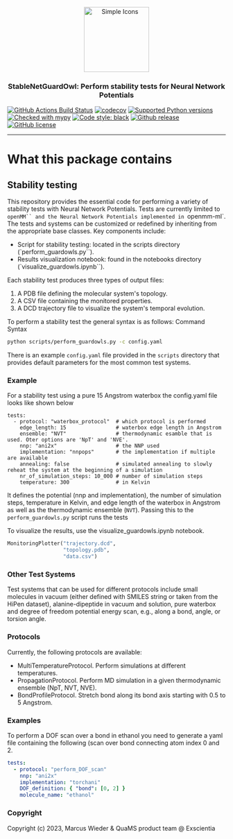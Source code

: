<p align="center">
<img src="https://github.com/Exscientia/StableNetGuardOwl/assets/31651017/6e72dbdd-3fae-4463-bde3-bbaf54b459a7" alt="Simple Icons" width=150>
<h3 align="center">StableNetGuardOwl: Perform stability tests for Neural Network Potentials</h3>
</p>
<p align="center">
  
[//]: # (Badges)
[![GitHub Actions Build Status](https://github.com/Exscientia/guardowl/workflows/CI/badge.svg)](https://github.com/Exscientia/guardowl/actions?query=workflow%3ACI)
[![codecov](https://codecov.io/gh/Exscientia/guardowl/branch/main/graph/badge.svg)](https://codecov.io/gh/Exscientia/guardowl/branch/main)
[![Supported Python versions](https://img.shields.io/badge/python-%5E3.10-blue.svg)](https://docs.python.org/3/whatsnew/index.html)
[![Checked with mypy](https://img.shields.io/badge/mypy-checked-blue)](http://mypy-lang.org/)
[![Code style: black](https://img.shields.io/badge/code%20style-black-000000.svg)](https://github.com/psf/black)
[![Github release](https://badgen.net/github/release/Exscientia/guardowl)](https://github.com/Exscientia/guardowl/)
[![GitHub license](https://img.shields.io/github/license/Exscientia/guardowl?color=green)](https://github.com/Exscientia/guardowl/blob/main/LICENSE)
</p>

---

# What this package contains

## Stability testing

This repository provides the essential code for performing a variety of stability tests with Neural Network Potentials. Tests are currently limited to `openMM`` and the Neural Network Potentials implemented in `openmm-ml`. The tests and systems can be customized or redefined by inheriting from the appropriate base classes. Key components include:

- Script for stability testing: located in the scripts directory (`perform_guardowls.py``).
- Results visualization notebook: found in the notebooks directory (`visualize_guardowls.ipynb``).

Each stability test produces three types of output files:

1. A PDB file defining the molecular system's topology.
2. A CSV file containing the monitored properties.
3. A DCD trajectory file to visualize the system's temporal evolution.

To perform a stability test the general syntax is as follows:
Command Syntax
```bash
python scripts/perform_guardowls.py -c config.yaml
```
There is an example `config.yaml` file provided in the `scripts` directory that provides default parameters for the most common test systems.

### Example
For a stability test using a pure 15 Angstrom waterbox the config.yaml file looks like shown below
```
tests:
  - protocol: "waterbox_protocol"  # which protocol is performed
    edge_length: 15                # waterbox edge length in Angstrom
    ensemble: "NVT"                # thermodynamic esamble that is used. Oter options are 'NpT' and 'NVE'.
    nnp: "ani2x"                   # the NNP used
    implementation: "nnpops"       # the implementation if multiple are available
    annealing: false               # simulated annealing to slowly reheat the system at the beginning of a simulation
    nr_of_simulation_steps: 10_000 # number of simulation steps
    temperature: 300               # in Kelvin
```
It defines the potential (nnp and implementation), the number of simulation steps, temperature in Kelvin, and edge length of the waterbox in Angstrom as well as the thermodynamic ensemble (`NVT`). Passing this to the `perform_guardowls.py` script runs the tests

To visualize the results, use the visualize_guardowls.ipynb notebook.

```python
MonitoringPlotter("trajectory.dcd", 
                  "topology.pdb", 
                  "data.csv")
```

### Other Test Systems
Test systems that can be used for different protocols include small molecules in vacuum (either defined with SMILES string or taken from the HiPen dataset), alanine-dipeptide in vacuum and solution, pure waterbox and degree of freedom potential energy scan, e.g., along a bond, angle, or torsion angle.

### Protocols
Currently, the following protocols are available:

- MultiTemperatureProtocol. Perform simulations at different temperatures.
- PropagationProtocol. Perform MD simulation in a given thermodynamic ensemble (NpT, NVT, NVE).
- BondProfileProtocol. Stretch bond along its bond axis starting with 0.5 to 5 Angstrom.

### Examples
To perform a DOF scan over a bond in ethanol you need to generate a yaml file containing the following (scan over bond connecting atom index 0 and 2. 

```yaml
tests:
  - protocol: "perform_DOF_scan"
    nnp: "ani2x"
    implementation: "torchani"
    DOF_definition: { "bond": [0, 2] }
    molecule_name: "ethanol"
```


### Copyright

Copyright (c) 2023, Marcus Wieder & QuaMS product team @ Exscientia


